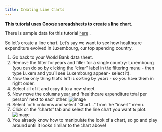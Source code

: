 ```yaml
---
title: Creating Line Charts
---
```


**This tutorial uses Google spreadsheets to create a line chart.**

There is sample data for this tutorial [here](http://dump.tentacleriot.eu/wb-gdp-health-life.csv) .

So let’s create a line chart. Let’s say we want to see how healthcare expenditure evolved in Luxembourg, our top spending country.

1. Go back to your World Bank data sheet.
2. Remove the filter for years and filter for a single country: Luxembourg (you can do so by clicking the “clear” label in the filtering menu - then type Luxem and you’ll see Luxembourg appear - select it).
3.  Now the only thing that’s left is sorting by years - so you have them in right order.
4.  Select all of it and copy it to a new sheet.
5.  Now move the columns year and “healthcare expenditure total per person” next to each other.
![image](http://farm9.staticflickr.com/8305/7982104847_5a4be76fc7_o_d.png)
6.  Select both columns and select “Chart...” from the “insert” menu.
7.  Click on the “charts” tab and select the line chart you want to plot.
![image](http://farm9.staticflickr.com/8330/8079886985_49583d3d90_o_d.png)
8.  You already know how to manipulate the look of a chart, so go and play around until it looks similar to the chart above!


